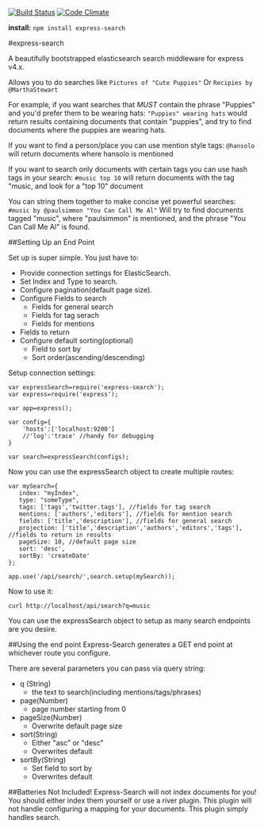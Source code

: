 [![Build Status](https://travis-ci.org/tsturzl/express-search.svg)](https://travis-ci.org/tsturzl/express-search) [![Code Climate](https://codeclimate.com/github/tsturzl/express-search/badges/gpa.svg)](https://codeclimate.com/github/tsturzl/express-search)

__install:__ `npm install express-search`

#express-search


A beautifully bootstrapped elasticsearch search middleware for express v4.x.

Allows you to do searches like `Pictures of "Cute Puppies"`
Or
`Recipies by @MarthaStewart`

For example, if you want searches that _MUST_ contain the phrase "Puppies" and you'd prefer them to be wearing hats:
`"Puppies" wearing hats` would return results containing documents that contain "puppies", and try to find documents where the puppies are wearing hats.

If you want to find a person/place you can use mention style tags:
`@hansolo` will return documents where hansolo is mentioned

If you want to search only documents with certain tags you can use hash tags in your search:
`#music top 10` will return documents with the tag "music, and look for a "top 10" document

 You can string them together to make concise yet powerful searches:
 `#music by @paulsimmon "You Can Call Me Al"` Will try to find documents tagged "music", where "paulsimmon" is mentioned, and the phrase "You Can Call Me Al" is found.


 ##Setting Up an End Point


 Set up is super simple. You just have to:

  - Provide connection settings for ElasticSearch.
  - Set Index and Type to search.
  - Configure pagination(default page size).
  - Configure Fields to search
    - Fields for general search
    - Fields for tag serach
    - Fields for mentions
  - Fields to return
  - Configure default sorting(optional)
    - Field to sort by
    - Sort order(ascending/descending)

Setup connection settings:

```
var expressSearch=require('express-search');
var express=require('express');

var app=express();

var config={
    'hosts':['localhost:9200']
    //'log':'trace' //handy for debugging
}

var search=expressSearch(configs);
```

Now you can use the expressSearch object to create multiple routes:

```
var mySearch={
   index: "myIndex",
   type: "someType",
   tags: ['tags','twitter.tags'], //fields for tag search
   mentions: ['authors','editors'], //fields for mention search
   fields: ['title','description'], //fields for general search
   projection: ['title','description','authors','editors','tags'], //fields to return in results
   pageSize: 10, //default page size
   sort: 'desc',
   sortBy: 'createDate'
};

app.use('/api/search/',search.setup(mySearch));
```

Now to use it:

```
curl http://localhost/api/search?q=music
```

You can use the expressSearch object to setup as many search endpoints are you desire.


##Using the end point
Express-Search generates a GET end point at whichever route you configure.

There are several parameters you can pass via query string:
 - q (String)
   - the text to search(including mentions/tags/phrases)
 - page(Number)
   - page number starting from 0
 - pageSize(Number)
   - Overwrite default page size
 - sort(String)
   - Either "asc" or "desc"
   - Overwrites default
 - sortBy(String)
   - Set field to sort by
   - Overwrites default

##Batteries Not Included!
Express-Search will not index documents for you! You should either index them yourself or use a river plugin. This plugin will not handle configuring a mapping for your documents. This plugin simply handles search.